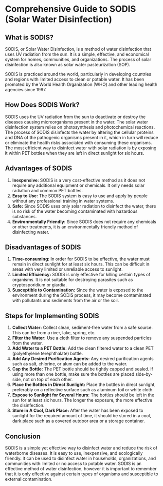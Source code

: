 
# Comprehensive Guide to SODIS (Solar Water Disinfection)

## What is SODIS? 
SODIS, or Solar Water Disinfection, is a method of water disinfection that uses UV radiation from the sun. It is a simple, effective, and economical system for homes, communities, and organizations. The process of solar disinfection is also known as solar water pasteurization (SOP). 

SODIS is practiced around the world, particularly in developing countries and regions with limited access to clean or potable water. It has been promoted by the World Health Organization (WHO) and other leading health agencies since 1997.

## How Does SODIS Work? 
SODIS uses the UV radiation from the sun to deactivate or destroy the diseases causing microorganisms present in the water. The solar water disinfection system relies on photosynthesis and photochemical reactions. The process of SODIS disinfects the water by altering the cellular proteins and DNA of the pathogenic organisms present in it, which in turn will reduce or eliminate the health risks associated with consuming these organisms. The most efficient way to disinfect water with solar radiation is by exposing it within PET bottles when they are left in direct sunlight for six hours.

## Advantages of SODIS
1. **Inexpensive:** SODIS is a very cost-effective method as it does not require any additional equipment or chemicals. It only needs solar radiation and common PET bottles.
2. **Easy to Use:** The SODIS system is easy to use and apply by people without any professional training in water systems. 
3. **Safe:** Since SODIS uses only solar radiation to disinfect the water, there is no risk of the water becoming contaminated with hazardous substances.
4. **Environmentally Friendly:** Since SODIS does not require any chemicals or other treatments, it is an environmentally friendly method of disinfecting water.

## Disadvantages of SODIS
1. **Time-consuming:** In order for SODIS to be effective, the water must remain in direct sunlight for at least six hours. This can be difficult in areas with very limited or unreliable access to sunlight.
2. **Limited Efficiency:** SODIS is only effective for killing certain types of organisms. It is not suitable for destroying parasites such as cryptosporidium or giardia.
3. **Susceptible to Contamination:** Since the water is exposed to the environment during the SODIS process, it may become contaminated with pollutants and sediments from the air or the soil.

## Steps for Implementing SODIS
1. **Collect Water:** Collect clean, sediment-free water from a safe source. This can be from a river, lake, spring, etc. 
2. **Filter the Water:** Use a cloth filter to remove any suspended particles from the water.
3. **Add Water to a PET Bottle:** Add the clean filtered water to a clean PET (polyethylene terephthalate) bottle.
4. **Add Any Desired Purification Agents:** Any desired purification agents such as salt, chlorine, or alum can be added to the water.
5. **Cap the Bottle:** The PET bottle should be tightly capped and sealed. If using more than one bottle, make sure the bottles are placed side-by-side, not on top of each other.
6. **Place the Bottles in Direct Sunlight:** Place the bottles in direct sunlight, preferably on a reflective surface such as aluminum foil or white cloth.
7. **Expose to Sunlight for Several Hours:** The bottles should be left in the sun for at least six hours. The longer the exposure, the more effective the disinfection.
8. **Store in A Cool, Dark Place:** After the water has been exposed to sunlight for the required amount of time, it should be stored in a cool, dark place such as a covered outdoor area or a storage container.

## Conclusion
SODIS is a simple yet effective way to disinfect water and reduce the risk of waterborne diseases. It is easy to use, inexpensive, and ecologically friendly. It can be used to disinfect water in households, organizations, and communities with limited or no access to potable water. SODIS is an effective method of water disinfection, however it is important to remember that it is only effective against certain types of organisms and susceptible to external contamination.